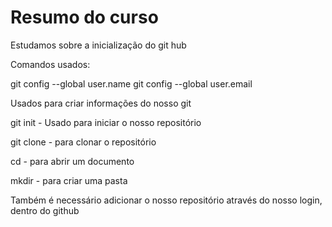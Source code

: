 
# Resumo do curso

Estudamos sobre a inicialização do git hub 

Comandos usados:

git config --global user.name
git config --global user.email

Usados para criar informações do nosso git

git init  - Usado para iniciar o nosso repositório

git clone - para clonar o repositório

cd - para abrir um documento

mkdir - para criar uma pasta

Também é necessário adicionar o nosso repositório através do nosso login, dentro do github





